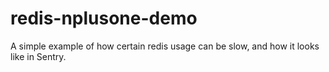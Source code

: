 # redis-nplusone-demo

A simple example of how certain redis usage can be slow, and how it looks like in Sentry.
